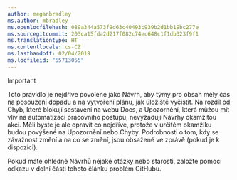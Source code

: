 ```yaml
---
author: meganbradley
ms.author: mbradley
ms.openlocfilehash: 089a344a573f9d63c40493c939b2d1bb19bc277e
ms.sourcegitcommit: 203ca15fda2d217f082c74ec648c1f1db323f9f1
ms.translationtype: HT
ms.contentlocale: cs-CZ
ms.lasthandoff: 02/04/2019
ms.locfileid: "55713055"
---
```

> [!IMPORTANT]
> Toto pravidlo je nejdříve povolené jako Návrh, aby týmy pro obsah měly čas na posouzení dopadu a na vytvoření plánu, jak úložiště vyčistit. Na rozdíl od Chyb, které blokují sestavení na webu Docs, a Upozornění, která můžou mít vliv na automatizaci pracovního postupu, nevyžadují Návrhy okamžitou akci. Měli byste je ale opravit co nejdříve, protože v určitém okamžiku budou povýšené na Upozornění nebo Chyby. Podrobnosti o tom, kdy se závažnost změní a na co se změní, jsou obsažené ve zprávě (pokud je k dispozici).
>
> Pokud máte ohledně Návrhů nějaké otázky nebo starosti, založte pomocí odkazu v dolní části tohoto článku problém GitHubu.